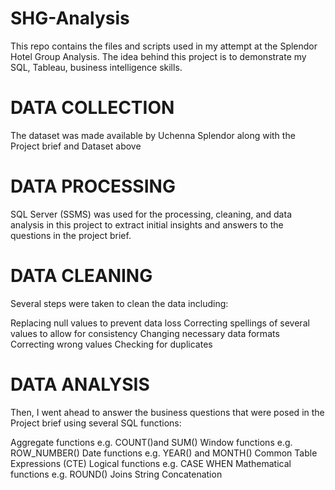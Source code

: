# SHG-Analysis

This repo contains the files and scripts used in my attempt at the Splendor Hotel Group Analysis. The idea behind this project is to demonstrate my SQL, Tableau, business intelligence skills.

# DATA COLLECTION
The dataset was made available by Uchenna Splendor along with the Project brief and Dataset above

# DATA PROCESSING
SQL Server (SSMS) was used for the processing, cleaning, and data analysis in this project to extract initial insights and answers to the questions in the project brief. 

# DATA CLEANING
Several steps were taken to clean the data including:

Replacing null values to prevent data loss
Correcting spellings of several values to allow for consistency
Changing necessary data formats
Correcting wrong values
Checking for duplicates

# DATA ANALYSIS
Then, I went ahead to answer the business questions that were posed in the Project brief using several SQL functions:

Aggregate functions e.g. COUNT()and SUM()
Window functions e.g. ROW_NUMBER()
Date functions e.g. YEAR() and MONTH()
Common Table Expressions (CTE)
Logical functions e.g. CASE WHEN
Mathematical functions e.g. ROUND()
Joins
String Concatenation
